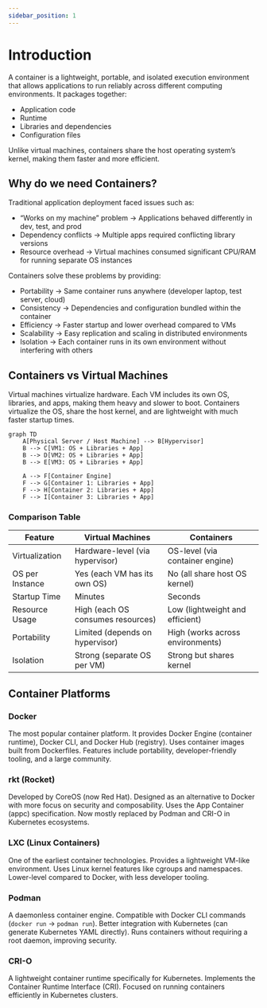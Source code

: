 ```yaml
---
sidebar_position: 1
---
```


# Introduction

A container is a lightweight, portable, and isolated execution environment that allows applications to run reliably across different computing environments.
It packages together:

- Application code
- Runtime
- Libraries and dependencies
- Configuration files

Unlike virtual machines, containers share the host operating system’s kernel, making them faster and more efficient.

## Why do we need Containers?

Traditional application deployment faced issues such as:

- “Works on my machine” problem → Applications behaved differently in dev, test, and prod
- Dependency conflicts → Multiple apps required conflicting library versions
- Resource overhead → Virtual machines consumed significant CPU/RAM for running separate OS instances

Containers solve these problems by providing:

- Portability → Same container runs anywhere (developer laptop, test server, cloud)
- Consistency → Dependencies and configuration bundled within the container
- Efficiency → Faster startup and lower overhead compared to VMs
- Scalability → Easy replication and scaling in distributed environments
- Isolation → Each container runs in its own environment without interfering with others

## Containers vs Virtual Machines

Virtual machines virtualize hardware. Each VM includes its own OS, libraries, and apps, making them heavy and slower to boot.
Containers virtualize the OS, share the host kernel, and are lightweight with much faster startup times.

```mermaid
graph TD
    A[Physical Server / Host Machine] --> B[Hypervisor]
    B --> C[VM1: OS + Libraries + App]
    B --> D[VM2: OS + Libraries + App]
    B --> E[VM3: OS + Libraries + App]

    A --> F[Container Engine]
    F --> G[Container 1: Libraries + App]
    F --> H[Container 2: Libraries + App]
    F --> I[Container 3: Libraries + App]
```

### Comparison Table

| Feature         | Virtual Machines                  | Containers                       |
| --------------- | --------------------------------- | -------------------------------- |
| Virtualization  | Hardware-level (via hypervisor)   | OS-level (via container engine)  |
| OS per Instance | Yes (each VM has its own OS)      | No (all share host OS kernel)    |
| Startup Time    | Minutes                           | Seconds                          |
| Resource Usage  | High (each OS consumes resources) | Low (lightweight and efficient)  |
| Portability     | Limited (depends on hypervisor)   | High (works across environments) |
| Isolation       | Strong (separate OS per VM)       | Strong but shares kernel         |

## Container Platforms

### Docker

The most popular container platform. It provides Docker Engine (container runtime), Docker CLI, and Docker Hub (registry).
Uses container images built from Dockerfiles.
Features include portability, developer-friendly tooling, and a large community.

### rkt (Rocket)

Developed by CoreOS (now Red Hat). Designed as an alternative to Docker with more focus on security and composability.
Uses the App Container (appc) specification.
Now mostly replaced by Podman and CRI-O in Kubernetes ecosystems.

### LXC (Linux Containers)

One of the earliest container technologies. Provides a lightweight VM-like environment.
Uses Linux kernel features like cgroups and namespaces.
Lower-level compared to Docker, with less developer tooling.

### Podman

A daemonless container engine. Compatible with Docker CLI commands (`docker run` → `podman run`).
Better integration with Kubernetes (can generate Kubernetes YAML directly).
Runs containers without requiring a root daemon, improving security.

### CRI-O

A lightweight container runtime specifically for Kubernetes.
Implements the Container Runtime Interface (CRI).
Focused on running containers efficiently in Kubernetes clusters.
